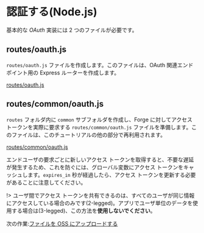 # 認証する(Node.js)

基本的な *OAuth* 実装には 2 つのファイルが必要です。

## routes/oauth.js

`routes/oauth.js` ファイルを作成します。このファイルは、OAuth 関連エンドポイント用の Express ルーターを作成します。

[routes/oauth.js](_snippets/viewmodels/node/routes/oauth.js ':include :type=code javascript')

## routes/common/oauth.js

`routes` フォルダ内に `common` サブフォルダを作成し、Forge に対してアクセス トークンを実際に要求する `routes/common/oauth.js` ファイルを準備します。このファイルは、このチュートリアルの他の部分で再利用されます。

[routes/common/oauth.js](_snippets/viewmodels/node/routes/common/oauth.js ':include :type=code javascript')

エンドユーザの要求ごとに新しいアクセス トークンを取得すると、不要な遅延が発生するため、これを防ぐには、グローバル変数にアクセス トークンをキャッシュします。`expires_in` 秒が経過したら、アクセス トークンを更新する必要があることに注意してください。

!> ユーザ間でアクセス トークンを共有できるのは、すべてのユーザが同じ情報にアクセスしている場合のみです(2-legged)。アプリでユーザ単位のデータを使用する場合は(3-legged)、この方法を**使用しないでください**。

次の作業:[ファイルを OSS にアップロードする](/ja-JP/datamanagement/oss/)